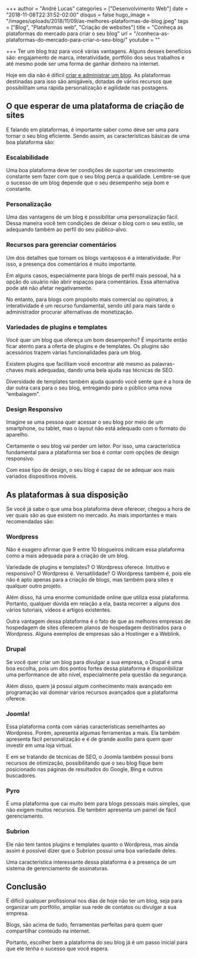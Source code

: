 +++
author = "André Lucas"
categories = ["Desenvolvimento Web"]
date = "2018-11-08T22:31:52-02:00"
disqus = false
hugo_image = "/images/uploads/2018/11/09/as-melhores-plataformas-de-blog.jpeg"
tags = ["Blog", "Plataformas web", "Criação de websites"]
title = "Conheça as plataformas do mercado para criar o seu blog"
url = "/conheca-as-plataformas-do-mercado-para-criar-o-seu-blog/"
youtube = ""

+++
Ter um blog traz para você várias vantagens. Alguns desses benefícios são: engajamento de marca, interatividade, portfólio dos seus trabalhos e até mesmo pode ser uma forma de ganhar dinheiro na internet.

Hoje em dia não é difícil [criar e administrar um blog](https://www.weblink.com.br/blog/como-criar-um-blog). As plataformas destinadas para isso são amigáveis, dotadas de vários recursos que possibilitam uma rápida personalização e agilidade nas postagens.

## O que esperar de uma plataforma de criação de sites

E falando em plataformas, é importante saber como deve ser uma para tornar o seu blog eficiente. Sendo assim, as características básicas de uma boa plataforma são:

### Escalabilidade

Uma boa plataforma deve ter condições de suportar um crescimento constante sem fazer com que o seu blog perca a qualidade. Lembre-se que o sucesso de um blog depende que o seu desempenho seja bom e constante.

### Personalização

Uma das vantagens de um blog é possibilitar uma personalização fácil. Dessa maneira você tem condições de deixar o blog com o seu estilo, se adequando também ao perfil do seu público-alvo.

### Recursos para gerenciar comentários

Um dos detalhes que tornam os blogs vantajosos é a interatividade. Por isso, a presença dos comentários é muito importante.

Em alguns casos, especialmente para blogs de perfil mais pessoal, há a opção do usuário não abrir espaços para comentários. Essa alternativa pode até não afetar negativamente.

No entanto, para blogs com propósito mais comercial ou opinativo, a interatividade é um recurso fundamental, sendo útil para mais tarde o administrador procurar alternativas de monetização.

### Variedades de plugins e templates

Você quer um blog que ofereça um bom desempenho? É importante então ficar atento para a oferta de plugins e de templates. Os plugins são acessórios trazem várias funcionalidades para um blog.

Existem plugins que facilitam você encontrar até mesmo as palavras-chaves mais adequadas, dando uma bela ajuda nas técnicas de SEO.

Diversidade de templates também ajuda quando você sente que é a hora de dar outra cara para o seu blog, entregando para o público uma nova “embalagem”.

### Design Responsivo

Imagine se uma pessoa quer acessar o seu blog por meio de um smartphone, ou tablet, mas o layout não está adequado com o formato do aparelho.

Certamente o seu blog vai perder um leitor. Por isso, uma característica fundamental para a plataforma ser boa é contar com opções de design responsivo.

Com esse tipo de design, o seu blog é capaz de se adequar aos mais variados dispositivos móveis.

## As plataformas à sua disposição

Se você já sabe o que uma boa plataforma deve oferecer, chegou a hora de ver quais são as que existem no mercado. As mais importantes e mais recomendadas são:

### Wordpress

Não é exagero afirmar que 9 entre 10 blogueiros indicam essa plataforma como a mais adequada para a criação de um blog.

Variedade de plugins e templates? O Wordpress oferece. Intuitivo e responsivo? O Wordpress é. Versatilidade? O Wordpress também é, pois ele não é apto apenas para a criação de blogs, mas também para sites e qualquer outro projeto.

Além disso, há uma enorme comunidade online que utiliza essa plataforma. Portanto, qualquer dúvida em relação a ela, basta recorrer a alguns dos vários tutoriais, vídeos e artigos existentes.

Outra vantagem dessa plataforma é o fato de que as melhores empresas de hospedagem de sites oferecem planos de hospedagem destinados para o Wordpress. Alguns exemplos de empresas são a Hostinger e a Weblink.

### Drupal

Se você quer criar um blog para divulgar a sua empresa, o Drupal é uma boa escolha, pois um dos pontos fortes dessa plataforma é disponibilizar uma performance de alto nível, especialmente pela questão da segurança.

Além disso, quem já possui algum conhecimento mais avançado em programação vai dominar vários recursos avançados que a plataforma oferece.

### Joomla!

Essa plataforma conta com várias características semelhantes ao Wordpress. Porém, apresenta algumas ferramentas a mais. Ela também apresenta fácil personalização e é de grande auxílio para quem quer investir em uma loja virtual.

E em se tratando de técnicas de SEO, o Joomla também possui bons recursos de otimização, possibilitando que o seu blog fique bem posicionado nas páginas de resultados do Google, Bing e outros buscadores.

### Pyro

É uma plataforma que cai muito bem para blogs pessoais mais simples, que não exigem muitos recursos. Ele também apresenta um painel de fácil gerenciamento.

### Subrion

Ele não tem tantos plugins e templates quanto o Wordpress, mas ainda assim é possível dizer que o Subrion possui uma boa variedade deles.

Uma característica interessante dessa plataforma é a presença de um sistema de gerenciamento de assinaturas.

## Conclusão

É difícil qualquer profissional nos dias de hoje não ter um blog, seja para organizar um portfólio, ampliar sua rede de contatos ou divulgar a sua empresa.

Blogs, são acima de tudo, ferramentas perfeitas para quem quer compartilhar conteúdo na internet.

Portanto, escolher bem a plataforma do seu blog já é um passo inicial para que ele tenha o sucesso que você espera.